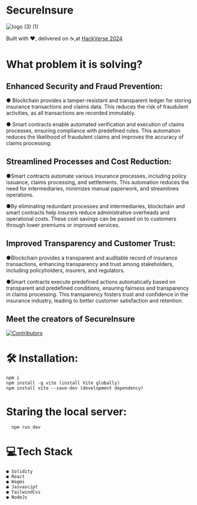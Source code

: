   # **SecureInsure**
  ![logo (3) (1)](https://github.com/kavyansh18/SecureInsure/assets/137791848/627fc86c-cd2f-4463-b837-4ddb690a0dbe)
  
  Built with ❤️, delivered on ☕,at [HackVerse 2024](https://hackverse2024.devfolio.co/)
  

  # **What problem it is solving?**

   ## Enhanced Security and Fraud Prevention:

● Blockchain provides a tamper-resistant and transparent ledger for storing insurance transactions and claims data. This reduces the risk of fraudulent activities, as all transactions are recorded immutably.

● Smart contracts enable automated verification and execution of claims processes, ensuring compliance with predefined rules. This automation reduces the likelihood of fraudulent claims and improves the accuracy of claims processing.


## Streamlined Processes and Cost Reduction:

●Smart contracts automate various insurance processes, including policy issuance, claims processing, and settlements. This automation reduces the need for intermediaries, minimizes manual paperwork, and streamlines operations.

●By eliminating redundant processes and intermediaries, blockchain and smart contracts help insurers reduce administrative overheads and operational costs. These cost savings can be passed on to customers through lower premiums or improved services.


## Improved Transparency and Customer Trust:

●Blockchain provides a transparent and auditable record of insurance transactions, enhancing transparency and trust among stakeholders, including policyholders, insurers, and regulators.

●Smart contracts execute predefined actions automatically based on transparent and predefined conditions, ensuring fairness and transparency in claims processing. This transparency fosters trust and confidence in the insurance industry, leading to better customer satisfaction and retention.


 ## **Meet the creators of SecureInsure**

  <a href="https://github.com/AnikethDeb2004/SecureInsures/graphs/contributors">
<img src="https://contrib.rocks/image?repo=AnikethDeb2004/SecureInsure" alt="Contributors">
</a>



# 🛠 Installation:

    npm i
    npm install -g vite (install Vite globally)
    npm install vite --save-dev (development dependency)


# Staring the local server:

      npm run dev 


 # **💻Tech Stack**

    ● Solidity
    ● React
    ● Wagmi
    ● Jasvascipt
    ● TailwindCss
    ● NodeJs

